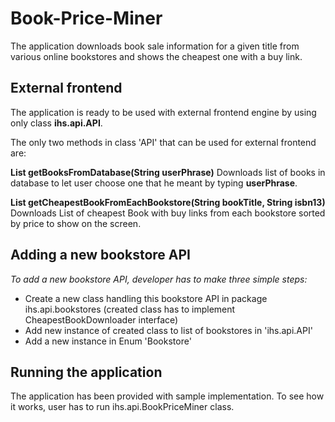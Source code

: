 # Book-Price-Miner
The application downloads book sale information for a given title from various online bookstores and shows the cheapest one with a buy link.

## External frontend
The application is ready to be used with external frontend engine by using only class **ihs.api.API**.

The only two methods in class 'API' that can be used for external frontend are:

**List<Book> getBooksFromDatabase(String userPhrase)**
Downloads list of books in database to let user choose one that he meant by typing **userPhrase**.

**List<Book> getCheapestBookFromEachBookstore(String bookTitle, String isbn13)**
Downloads List of cheapest Book with buy links from each bookstore sorted by price to show on the screen.
  
## Adding a new bookstore API
*To add a new bookstore API, developer has to make three simple steps:*
* Create a new class handling this bookstore API in package ihs.api.bookstores 
(created class has to implement CheapestBookDownloader interface)
* Add new instance of created class to list of bookstores in 'ihs.api.API'
* Add a new instance in Enum 'Bookstore'

## Running the application
The application has been provided with sample implementation.
To see how it works, user has to run ihs.api.BookPriceMiner class.
